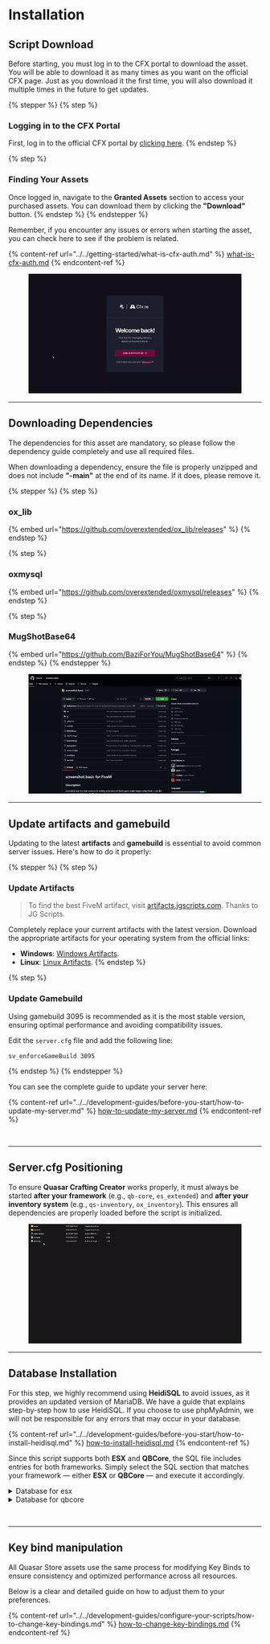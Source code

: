 # Installation

## Script Download

Before starting, you must log in to the CFX portal to download the asset. You will be able to download it as many times as you want on the official CFX page. Just as you download it the first time, you will also download it multiple times in the future to get updates.

{% stepper %}
{% step %}
### Logging in to the CFX Portal

First, log in to the official CFX portal by [clicking here](https://portal.cfx.re/assets/granted-assets).
{% endstep %}

{% step %}
### Finding Your Assets

Once logged in, navigate to the **Granted Assets** section to access your purchased assets. You can download them by clicking the **"Download"** button.
{% endstep %}
{% endstepper %}

Remember, if you encounter any issues or errors when starting the asset, you can check here to see if the problem is related.

{% content-ref url="../../getting-started/what-is-cfx-auth.md" %}
[what-is-cfx-auth.md](../../getting-started/what-is-cfx-auth.md)
{% endcontent-ref %}

<div data-full-width="false"><figure><img src="../../.gitbook/assets/ezgif-5-f03822751d.gif" alt=""><figcaption></figcaption></figure></div>

***

## Downloading Dependencies

The dependencies for this asset are mandatory, so please follow the dependency guide completely and use all required files.

When downloading a dependency, ensure the file is properly unzipped and does not include **"-main"** at the end of its name. If it does, please remove it.

{% stepper %}
{% step %}
### ox\_lib

{% embed url="https://github.com/overextended/ox_lib/releases" %}
{% endstep %}

{% step %}
### oxmysql

{% embed url="https://github.com/overextended/oxmysql/releases" %}
{% endstep %}

{% step %}
### MugShotBase64

{% embed url="https://github.com/BaziForYou/MugShotBase64" %}
{% endstep %}
{% endstepper %}

<figure><img src="../../.gitbook/assets/ezgif-5-ee6f842765 (1).gif" alt=""><figcaption></figcaption></figure>

***

## Update artifacts and gamebuild

Updating to the latest **artifacts** and **gamebuild** is essential to avoid common server issues. Here's how to do it properly:

{% stepper %}
{% step %}
### Update Artifacts

> To find the best FiveM artifact, visit [artifacts.jgscripts.com](https://artifacts.jgscripts.com). Thanks to JG Scripts.

Completely replace your current artifacts with the latest version. Download the appropriate artifacts for your operating system from the official links:

* **Windows**: [Windows Artifacts](https://runtime.fivem.net/artifacts/fivem/build_server_windows/master/).
* **Linux**: [Linux Artifacts](https://runtime.fivem.net/artifacts/fivem/build_proot_linux/master/).
{% endstep %}

{% step %}
### Update Gamebuild

Using gamebuild 3095 is recommended as it is the most stable version, ensuring optimal performance and avoiding compatibility issues.

Edit the `server.cfg` file and add the following line:

```plaintext
sv_enforceGameBuild 3095
```
{% endstep %}
{% endstepper %}

You can see the complete guide to update your server here:

{% content-ref url="../../development-guides/before-you-start/how-to-update-my-server.md" %}
[how-to-update-my-server.md](../../development-guides/before-you-start/how-to-update-my-server.md)
{% endcontent-ref %}

<figure><img src="../../.gitbook/assets/ezgif-2-2221374386.gif" alt=""><figcaption></figcaption></figure>

***

## Server.cfg Positioning

To ensure **Quasar Crafting Creator** works properly, it must always be started **after your framework** (e.g., `qb-core`, `es_extended`) and **after your inventory system** (e.g., `qs-inventory`, `ox_inventory`). This ensures all dependencies are properly loaded before the script is initialized.

<figure><img src="../../.gitbook/assets/ezgif-7-18d691812a.gif" alt=""><figcaption></figcaption></figure>

***

## **Database Installation**

For this step, we highly recommend using **HeidiSQL** to avoid issues, as it provides an updated version of MariaDB. We have a guide that explains step-by-step how to use HeidiSQL. If you choose to use phpMyAdmin, we will not be responsible for any errors that may occur in your database.

{% content-ref url="../../development-guides/before-you-start/how-to-install-heidisql.md" %}
[how-to-install-heidisql.md](../../development-guides/before-you-start/how-to-install-heidisql.md)
{% endcontent-ref %}

Since this script supports both **ESX** and **QBCore**, the SQL file includes entries for both frameworks. Simply select the SQL section that matches your framework — either **ESX** or **QBCore** — and execute it accordingly.

<details>

<summary>Database for esx</summary>

```sql
DROP TABLE IF EXISTS `crafting_queue`;
DROP TABLE IF EXISTS `crafting_tables`;

CREATE TABLE IF NOT EXISTS `crafting_queue` (
	`id` INT(11) NOT NULL AUTO_INCREMENT,
	`owner` VARCHAR(80) NOT NULL DEFAULT '0' COLLATE 'utf8mb3_general_ci',
	`tableId` VARCHAR(30) NULL DEFAULT NULL COLLATE 'utf8mb3_general_ci',
	`item` VARCHAR(50) NULL DEFAULT NULL COLLATE 'utf8mb3_general_ci',
	`amount` INT(11) NOT NULL DEFAULT '1',
	`startDate` TIMESTAMP NULL DEFAULT NULL,
	`duration` INT(11) NULL DEFAULT NULL,
	`earn` INT(11) NULL DEFAULT '0',
	PRIMARY KEY (`id`) USING BTREE,
	INDEX `owner_tableId` (`owner`, `tableId`) USING BTREE
)
COLLATE='utf8mb3_general_ci';

CREATE TABLE IF NOT EXISTS `crafting_tables` (
	`id` INT(11) NOT NULL AUTO_INCREMENT,
	`creator` VARCHAR(80) NOT NULL DEFAULT '0' COLLATE 'utf8mb3_general_ci',
	`label` VARCHAR(50) NOT NULL DEFAULT '0' COLLATE 'utf8mb3_general_ci',
	`size` SMALLINT(6) NOT NULL DEFAULT '0',
	`job` VARCHAR(30) NULL DEFAULT '0' COLLATE 'utf8mb3_general_ci',
	`grades` LONGTEXT NULL DEFAULT NULL COLLATE 'utf8mb3_general_ci',
	`gang` VARCHAR(30) NULL DEFAULT NULL,
	`gangGrades` LONGTEXT NULL DEFAULT NULL COLLATE 'utf8mb3_general_ci',
	`object` VARCHAR(50) NULL DEFAULT '0' COLLATE 'utf8mb3_general_ci',
	`coords` LONGTEXT NOT NULL COLLATE 'utf8mb3_general_ci',
	`recipes` LONGTEXT NOT NULL COLLATE 'utf8mb4_bin',
	`blip` LONGTEXT NULL DEFAULT NULL COLLATE 'utf8mb3_general_ci',
	`global` TINYINT(1) NULL DEFAULT NULL,
	PRIMARY KEY (`id`) USING BTREE
)
COLLATE='utf8mb3_general_ci';

ALTER TABLE `users` ADD IF NOT EXISTS `crafting_skill` LONGTEXT NULL DEFAULT NULL;
```

</details>

<details>

<summary>Database for qbcore</summary>

```sql
DROP TABLE IF EXISTS `crafting_queue`;
DROP TABLE IF EXISTS `crafting_tables`;

CREATE TABLE IF NOT EXISTS `crafting_queue` (
	`id` INT(11) NOT NULL AUTO_INCREMENT,
	`owner` VARCHAR(80) NOT NULL DEFAULT '0' COLLATE 'utf8mb3_general_ci',
	`tableId` VARCHAR(30) NULL DEFAULT NULL COLLATE 'utf8mb3_general_ci',
	`item` VARCHAR(50) NULL DEFAULT NULL COLLATE 'utf8mb3_general_ci',
	`amount` INT(11) NOT NULL DEFAULT '1',
	`startDate` TIMESTAMP NULL DEFAULT NULL,
	`duration` INT(11) NULL DEFAULT NULL,
	`earn` INT(11) NULL DEFAULT '0',
	PRIMARY KEY (`id`) USING BTREE,
	INDEX `owner_tableId` (`owner`, `tableId`) USING BTREE
)
COLLATE='utf8mb3_general_ci';

CREATE TABLE IF NOT EXISTS `crafting_tables` (
	`id` INT(11) NOT NULL AUTO_INCREMENT,
	`creator` VARCHAR(80) NOT NULL DEFAULT '0' COLLATE 'utf8mb3_general_ci',
	`label` VARCHAR(50) NOT NULL DEFAULT '0' COLLATE 'utf8mb3_general_ci',
	`size` SMALLINT(6) NOT NULL DEFAULT '0',
	`job` VARCHAR(30) NULL DEFAULT '0' COLLATE 'utf8mb3_general_ci',
	`grades` LONGTEXT NULL DEFAULT NULL COLLATE 'utf8mb3_general_ci',
	`gang` VARCHAR(30) NULL DEFAULT NULL,
	`gangGrades` LONGTEXT NULL DEFAULT NULL COLLATE 'utf8mb3_general_ci',
	`object` VARCHAR(50) NULL DEFAULT '0' COLLATE 'utf8mb3_general_ci',
	`coords` LONGTEXT NOT NULL COLLATE 'utf8mb3_general_ci',
	`recipes` LONGTEXT NOT NULL COLLATE 'utf8mb4_bin',
	`blip` LONGTEXT NULL DEFAULT NULL COLLATE 'utf8mb3_general_ci',
	`global` TINYINT(1) NULL DEFAULT NULL,
	PRIMARY KEY (`id`) USING BTREE
)
COLLATE='utf8mb3_general_ci';


ALTER TABLE `players` ADD IF NOT EXISTS `crafting_skill` LONGTEXT NULL DEFAULT NULL;
```

</details>

<figure><img src="../../.gitbook/assets/ezgif-7-08fed20fdc (1).gif" alt=""><figcaption></figcaption></figure>

***

## Key bind manipulation

All Quasar Store assets use the same process for modifying Key Binds to ensure consistency and optimized performance across all resources.&#x20;

Below is a clear and detailed guide on how to adjust them to your preferences.

{% content-ref url="../../development-guides/configure-your-scripts/how-to-change-key-bindings.md" %}
[how-to-change-key-bindings.md](../../development-guides/configure-your-scripts/how-to-change-key-bindings.md)
{% endcontent-ref %}
